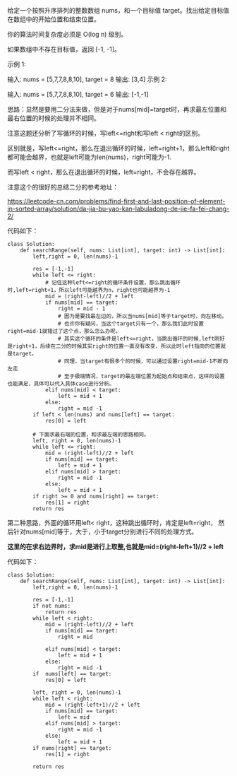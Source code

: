 给定一个按照升序排列的整数数组 nums，和一个目标值 target。找出给定目标值在数组中的开始位置和结束位置。

你的算法时间复杂度必须是 O(log n) 级别。

如果数组中不存在目标值，返回 [-1, -1]。

示例 1:

输入: nums = [5,7,7,8,8,10], target = 8
输出: [3,4]
示例 2:

输入: nums = [5,7,7,8,8,10], target = 6
输出: [-1,-1]


思路：显然是要用二分法来做，但是对于nums[mid]=target时，再求最左位置和最右位置的时候的处理并不相同。

注意这题还分析了写循环的时候，写left<=right和写left < right的区别。

区别就是，写left<=right，那么在退出循环的时候，left=right+1，那么left和right都可能会越界，也就是left可能为len(nums)，right可能为-1.

而写left < right，那么在退出循环的时候，left=right，不会存在越界。

注意这个的很好的总结二分的参考地址：

https://leetcode-cn.com/problems/find-first-and-last-position-of-element-in-sorted-array/solution/da-jia-bu-yao-kan-labuladong-de-jie-fa-fei-chang-2/


代码如下：
```
class Solution:
    def searchRange(self, nums: List[int], target: int) -> List[int]:
        left,right = 0, len(nums)-1

        res = [-1,-1]
        while left <= right:
            # 记住这种left<=right的循环条件设置，那么跳出循环时,left=right+1，所以left可能越界为n，right也可能越界为-1
            mid = (right-left)//2 + left
            if nums[mid] == target:
                right = mid - 1
                # 因为是要找最左边的，所以当nums[mid]等于target时，向左移动。
                # 也许你有疑问，当这个target只有一个，那么我们此时设置right=mid-1就错过了这个点，那么怎么办呢，
                # 其实这个循环的条件是left<=right，当跳出循环的时候,left刚好是right+1，后续在二分的时候其实right的位置一直没有改变，所以此时left指向的位置就是target。
                # 同理，当target有很多个的时候，可以通过设置right=mid-1不断向左走
                # 至于极端情况，target的最左端位置为起始点和结束点，这样的设置也能满足，具体可以代入具体case进行分析。
            elif nums[mid] < target:
                left = mid + 1
            else:
                right = mid -1
        if left < len(nums) and nums[left] == target:
            res[0] = left

        # 下面求最右端的位置，和求最左端的思路相同。
        left, right = 0, len(nums)-1
        while left <= right:
            mid = (right-left)//2 + left
            if nums[mid] == target:
                left = mid + 1
            elif nums[mid] > target:
                right = mid -1
            else:
                left = mid + 1
        if right >= 0 and nums[right] == target:
            res[1] = right
        return res
```


第二种思路，外面的循环用left< right，这种跳出循环时，肯定是left=right，
然后针对nums[mid]等于，大于，小于target分别进行不同的处理方式。

**这里的在求右边界时，求mid是进行上取整,也就是mid=(right-left+1)//2 + left**

代码如下：
```
class Solution:
    def searchRange(self, nums: List[int], target: int) -> List[int]:
        left,right = 0, len(nums)-1

        res = [-1,-1]
        if not nums:
            return res
        while left < right:
            mid = (right-left)//2 + left
            if nums[mid] == target:
                right = mid 
              
            elif nums[mid] < target:
                left = mid + 1
            else:
                right = mid -1
        if  nums[left] == target:
            res[0] = left

        left, right = 0, len(nums)-1
        while left < right:
            mid = (right-left+1)//2 + left
            if nums[mid] == target:
                left = mid 
            elif nums[mid] > target:
                right = mid -1
            else:
                left = mid + 1
        if nums[right] == target:
            res[1] = right

        return res
```